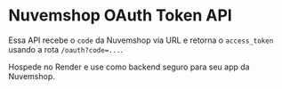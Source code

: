 # Nuvemshop OAuth Token API

Essa API recebe o `code` da Nuvemshop via URL e retorna o `access_token` usando a rota `/oauth?code=...`.

Hospede no Render e use como backend seguro para seu app da Nuvemshop.
